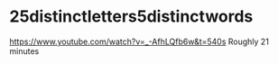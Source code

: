 # 25distinctletters5distinctwords
https://www.youtube.com/watch?v=_-AfhLQfb6w&t=540s
Roughly 21 minutes
